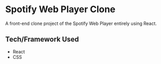 # Spotify Web Player Clone

A front-end clone project of the Spotify Web Player entirely using React.


## Tech/Framework Used
* React
* CSS
